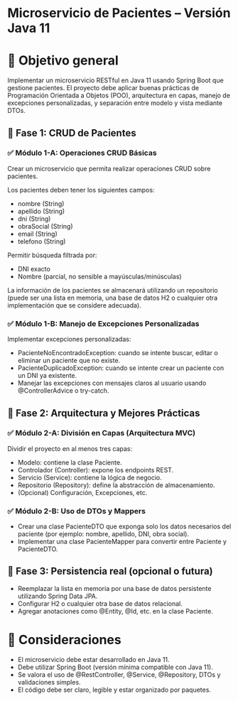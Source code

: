 # Microservicio de Pacientes – Versión Java 11

# 🎯 Objetivo general

Implementar un microservicio RESTful en Java 11 usando Spring Boot que gestione pacientes. El proyecto debe aplicar buenas prácticas de Programación Orientada a Objetos (POO), arquitectura en capas, manejo de excepciones personalizadas, y separación entre modelo y vista mediante DTOs.

## 🧩 Fase 1: CRUD de Pacientes

### ✅ Módulo 1-A: Operaciones CRUD Básicas

Crear un microservicio que permita realizar operaciones CRUD sobre pacientes.

Los pacientes deben tener los siguientes campos:

- nombre (String)
- apellido (String)
- dni (String)
- obraSocial (String)
- email (String)
- telefono (String)

Permitir búsqueda filtrada por:

- DNI exacto
- Nombre (parcial, no sensible a mayúsculas/minúsculas)

La información de los pacientes se almacenará utilizando un repositorio (puede ser una lista en memoria, una base de datos H2 o cualquier otra implementación que se considere adecuada).

### ✅ Módulo 1-B: Manejo de Excepciones Personalizadas

Implementar excepciones personalizadas:

- PacienteNoEncontradoException: cuando se intente buscar, editar o eliminar un paciente que no existe.
- PacienteDuplicadoException: cuando se intente crear un paciente con un DNI ya existente.
- Manejar las excepciones con mensajes claros al usuario usando @ControllerAdvice o try-catch.

## 🧩 Fase 2: Arquitectura y Mejores Prácticas

### ✅ Módulo 2-A: División en Capas (Arquitectura MVC)

Dividir el proyecto en al menos tres capas:

- Modelo: contiene la clase Paciente.
- Controlador (Controller): expone los endpoints REST.
- Servicio (Service): contiene la lógica de negocio.
- Repositorio (Repository): define la abstracción de almacenamiento.
- (Opcional) Configuración, Excepciones, etc.

### ✅ Módulo 2-B: Uso de DTOs y Mappers

- Crear una clase PacienteDTO que exponga solo los datos necesarios del paciente (por ejemplo: nombre, apellido, DNI, obra social).
- Implementar una clase PacienteMapper para convertir entre Paciente y PacienteDTO.

## 🔁 Fase 3: Persistencia real (opcional o futura)

- Reemplazar la lista en memoria por una base de datos persistente utilizando Spring Data JPA.
- Configurar H2 o cualquier otra base de datos relacional.
- Agregar anotaciones como @Entity, @Id, etc. en la clase Paciente.

# 📌 Consideraciones

- El microservicio debe estar desarrollado en Java 11.
- Debe utilizar Spring Boot (versión mínima compatible con Java 11).
- Se valora el uso de @RestController, @Service, @Repository, DTOs y validaciones simples.
- El código debe ser claro, legible y estar organizado por paquetes.
